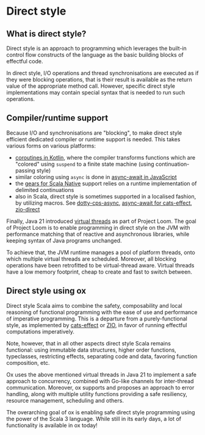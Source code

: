 # Direct style

## What is direct style?

Direct style is an approach to programming which leverages the built-in control flow constructs of the language as the 
basic building blocks of effectful code. 

In direct style, I/O operations and thread synchronisations are executed as if they were blocking operations, that is 
their result is available as the return value of the appropriate method call. However, specific direct style 
implementations may contain special syntax that is needed to run such operations.

## Compiler/runtime support

Because I/O and synchronisations are "blocking", to make direct style efficient dedicated compiler or runtime support 
is needed. This takes various forms on various platforms: 

* [coroutines in Kotlin](https://kotlinlang.org/docs/coroutines-overview.html), where the compiler transforms functions
  which are "colored" using `suspend` to a finite state machine (using continuation-passing style)
* similar coloring using `async` is done in [async-await in JavaScript](https://developer.mozilla.org/en-US/docs/Web/JavaScript/Reference/Statements/async_function)
* the [gears for Scala Native](https://github.com/lampepfl/gears) support relies on a runtime implementation of 
  delimited continuations
* also in Scala, direct style is sometimes supported in a localised fashion, by utilizing macros. See 
  [dotty-cps-async](https://github.com/rssh/dotty-cps-async), 
  [async-await for cats-effect](https://typelevel.org/cats-effect/docs/std/async-await), 
  [zio-direct](https://github.com/zio/zio-direct)

Finally, Java 21 introduced [virtual threads](https://docs.oracle.com/en/java/javase/21/core/virtual-threads.html) as
part of Project Loom. The goal of Project Loom is to enable programming in direct style on the JVM with performance 
matching that of reactive and asynchronous libraries, while keeping syntax of Java programs unchanged. 

To achieve that, the JVM runtime manages a pool of platform threads, onto which multiple virtual threads are scheduled. 
Moreover, all blocking operations have been retrofitted to be virtual-thread aware. Virtual threads have a low memory 
footprint, cheap to create and fast to switch between.

## Direct style using ox

Direct style Scala aims to combine the safety, composability and local reasoning of functional programming with the ease 
of use and performance of imperative programming. This is a departure from a purely-functional style, as implemented by
[cats-effect](https://github.com/typelevel/cats-effect) or [ZIO](https://zio.dev), in favor of running effectful 
computations imperatively.

Note, however, that in all other aspects direct style Scala remains functional: using immutable data structures,
higher order functions, typeclasses, restricting effects, separating code and data, favoring function composition, etc.

Ox uses the above mentioned virtual threads in Java 21 to implement a safe approach to concurrency, combined with 
Go-like channels for inter-thread communication. Moreover, ox supports and proposes an approach to error handling, along 
with multiple utility functions providing a safe resiliency, resource management, scheduling and others.

The overarching goal of ox is enabling safe direct style programming using the power of the Scala 3 language. While 
still in its early days, a lot of functionality is available in ox today!
